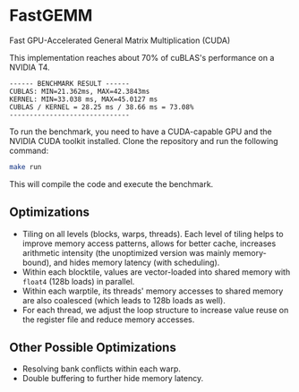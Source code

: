 # FastGEMM

Fast GPU-Accelerated General Matrix Multiplication (CUDA)

This implementation reaches about 70% of cuBLAS's performance on a NVIDIA T4.

```
------ BENCHMARK RESULT ------
CUBLAS: MIN=21.362ms, MAX=42.3843ms
KERNEL: MIN=33.038 ms, MAX=45.0127 ms
CUBLAS / KERNEL = 28.25 ms / 38.66 ms = 73.08%
------------------------------
```

To run the benchmark, you need to have a CUDA-capable GPU and the NVIDIA CUDA toolkit installed. Clone the repository and run the following command:

```bash
make run
```

This will compile the code and execute the benchmark.

## Optimizations

- Tiling on all levels (blocks, warps, threads). Each level of tiling helps to improve memory access patterns, allows for better cache, increases arithmetic intensity (the unoptimized version was mainly memory-bound), and hides memory latency (with scheduling).
- Within each blocktile, values are vector-loaded into shared memory with `float4` (128b loads) in parallel.
- Within each warptile, its threads' memory accesses to shared memory are also coalesced (which leads to 128b loads as well).
- For each thread, we adjust the loop structure to increase value reuse on the register file and reduce memory accesses.

## Other Possible Optimizations

- Resolving bank conflicts within each warp.
- Double buffering to further hide memory latency.

